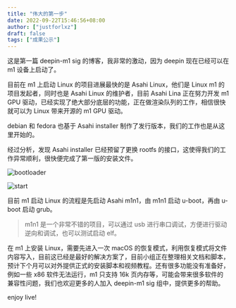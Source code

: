 ```yaml
---
title: "伟大的第一步"
date: 2022-09-22T15:46:56+08:00
author: ["justforlxz"]
draft: false
tags: ["成果公示"]
---
```


这是第一篇 deepin-m1 sig 的博客，我非常的激动，因为 deepin 现在已经可以在 m1 设备上启动了。

目前在 m1 上启动 Linux 的项目进展最快的是 Asahi Linux，他们是 Linux m1 的项目发起者，同时也是 Asahi Linux 的维护者，目前 Asahi Lina 正在努力开发 m1 GPU 驱动，已经实现了绝大部分底层的功能，正在做渲染队列的工作，相信很快就可以为 Linux 带来开源的 m1 GPU 驱动。

debian 和 fedora 也基于 Asahi installer 制作了发行版本，我们的工作也是从这里开始的。

经过分析，发现 Asahi installer 已经预留了更换 rootfs 的接口，这使得我们的工作异常顺利，很快便完成了第一版的安装文件。

![bootloader](bootloader.jpg)

![start](start.jpg)

目前 m1 启动 Linux 的流程是先启动 Asahi m1n1，由 m1n1 启动 u-boot，再由 u-boot 启动 grub。

> m1n1 是一个非常不错的项目，可以通过 usb 进行串口调试，方便进行驱动逆向和调试，也可以测试启动 elf。

在 m1 上安装 Linux，需要先进入一次 macOS 的恢复模式，利用恢复模式将文件内容写入，目前这已经是最好的解决方案了，目前小组正在整理相关文档和脚本，预计下个月可以对外提供正式的安装脚本和视频教程。还有很多功能没有准备好，例如一些 x86 软件无法运行，m1 只支持 16k 页内存等，可能会带来很多软件的兼容性问题，我们也欢迎更多的人加入 deepin-m1 sig 组中，提供更多的帮助。

enjoy live!

